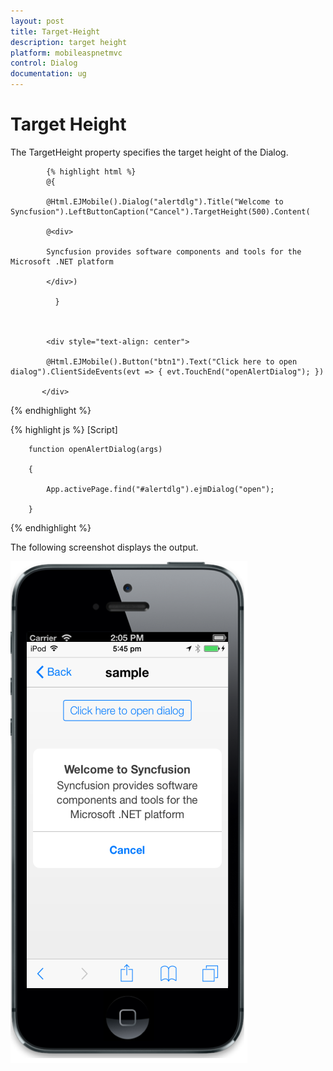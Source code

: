```yaml
---
layout: post
title: Target-Height
description: target height
platform: mobileaspnetmvc
control: Dialog
documentation: ug
---
```


# Target Height

The TargetHeight property specifies the target height of the Dialog.


            {% highlight html %}
            @{

            @Html.EJMobile().Dialog("alertdlg").Title("Welcome to Syncfusion").LeftButtonCaption("Cancel").TargetHeight(500).Content(

            @<div>

            Syncfusion provides software components and tools for the Microsoft .NET platform

            </div>)

              }



            <div style="text-align: center">

            @Html.EJMobile().Button("btn1").Text("Click here to open dialog").ClientSideEvents(evt => { evt.TouchEnd("openAlertDialog"); })

           </div>
{% endhighlight %}

{% highlight js %}
[Script]



        function openAlertDialog(args)

        {

            App.activePage.find("#alertdlg").ejmDialog("open");

        }
{% endhighlight %}


The following screenshot displays the output.

![](Target-Height_images/Target-Height_img1.png)



